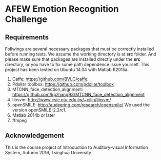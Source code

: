 # AFEW Emotion Recognition Challenge

## Requirements

Follwings are several necessary packages that must be correctly installed before running tests. We assume the working directory is at **src** folder. And please make sure that packages are installed directly under the **src** directory, or you have to fix some path dependence issue yourself. This project has been tested on Ubuntu 14.04 with Matlab R2015a.

1. Caffe: https://github.com/BVLC/caffe.
2. Pdollar toolbox: https://github.com/pdollar/toolbox
3. MTCNN_face_detection_alignment: https://github.com/kpzhang93/MTCNN_face_detection_alignment
4. libsvm: http://www.csie.ntu.edu.tw/~cjlin/libsvm/
5. openSMILE: http://audeering.com/research/opensmile/ We used the version openSMILE-2.2rc1.
6. Matlab 2014b or later
7. ffmpeg

## Acknowledgement

This is the course project of Introduction to Auditory-visual Information System, Autumn 2016, Tsinghua University

